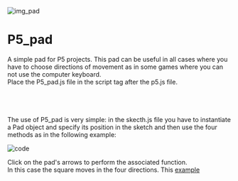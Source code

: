 ![img_pad](https://user-images.githubusercontent.com/111884001/196042111-e8ba5e25-8b45-493c-9ed4-bf2574bc3d4b.png)
# P5_pad
A simple pad for P5 projects. This pad can be useful in all cases where you have to choose directions of movement as in some games where you can not use the computer keyboard.</br>
Place the P5_pad.js file in the script tag after the p5.js file.</br></br>
<code><script src="p5.min.js"></script></code></br>
<code><script src="P5_pad.js"></script></code></br></br>
The use of P5_pad is very simple: in the skecth.js file you have to instantiate a Pad object and specify its position in the sketch and then use the four methods as in the following example:

![code](https://user-images.githubusercontent.com/111884001/196049669-33f27506-8ba3-42bf-abbf-e74c21b76549.png)

Click on the pad's arrows to perform the associated function.</br>
In this case the square moves in the four directions.
This <a href="https://jsitor.com/preview/QBO7hzEBa">example</a>
